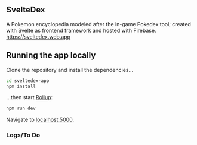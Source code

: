 ## SvelteDex
A Pokemon encyclopedia modeled after the in-game Pokedex tool; created with Svelte as frontend framework and hosted
with Firebase.
https://sveltedex.web.app


## Running the app locally

Clone the repository and install the dependencies...

```bash
cd sveltedex-app
npm install
```

...then start [Rollup](https://rollupjs.org):

```bash
npm run dev
```

Navigate to [localhost:5000](http://localhost:5000).

### Logs/To Do

